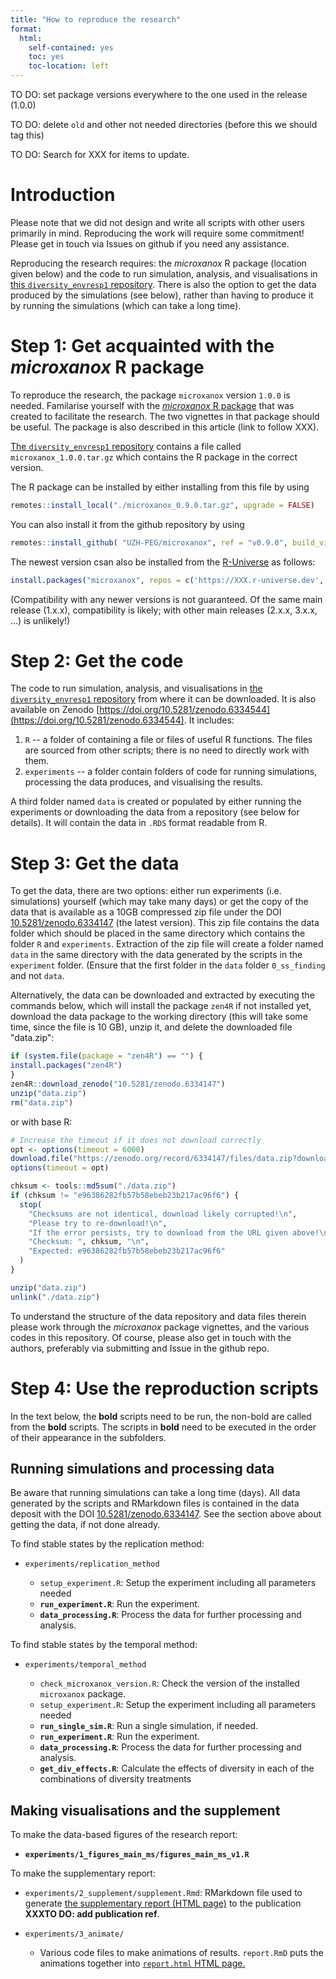 ```yaml
---
title: "How to reproduce the research"
format:
  html:
    self-contained: yes
    toc: yes
    toc-location: left
---
```




TO DO: set package versions everywhere to the one used in the release (1.0.0)

TO DO: delete `old` and other not needed directories (before this we should tag this)

TO DO: Search for XXX for items to update.


# Introduction

Please note that we did not design and write all scripts with other users primarily in mind. Reproducing the work will require some commitment! Please get in touch via Issues on github if you need any assistance.

Reproducing the research requires: the *microxanox* R package (location given below) and the code to run simulation, analysis, and visualisations in [this `diversity_envresp1` repository](https://github.com/UZH-PEG/diversity_envresp1). There is also the option to get the data produced by the simulations (see below), rather than having to produce it by running the simulations (which can take a long time).


# Step 1: Get acquainted with the *microxanox* R package

To reproduce the research, the package `microxanox` version `1.0.0` is needed.  Familarise yourself with the [*microxanox* R package](https://uzh-peg.r-universe.dev/ui#package:microxanox) that was created to facilitate the research. The two vignettes in that package should be useful. The package is also described in this article (link to follow XXX).

[The `diversity_envresp1` repository](https://github.com/UZH-PEG/diversity_envresp1) contains a file called `microxanox_1.0.0.tar.gz` which contains the R package in the correct version.

The R package can be installed by either installing from this file by using


```r
remotes::install_local("./microxanox_0.9.0.tar.gz", upgrade = FALSE)
```

You can also install it from the github repository by using

```r
remotes::install_github( "UZH-PEG/microxanox", ref = "v0.9.0", build_vignettes = TRUE, upgrade = FALSE)
```

The newest version csan also be installed from the [R-Universe](https://r-universe.dev) as follows:

```r
install.packages("microxanox", repos = c('https://XXX.r-universe.dev', 'https://cloud.r-project.org'))
```

(Compatibility with any newer versions is not guaranteed. Of the same main release (1.x.x), compatibility is likely; with other main releases (2.x.x, 3.x.x, ...) is unlikely!)

# Step 2: Get the code

The code to run simulation, analysis, and visualisations in [the `diversity_envresp1` repository](https://github.com/UZH-PEG/diversity_envresp1) from where it can be downloaded. It is also available on Zenodo [https://doi.org/10.5281/zenodo.6334544](https://doi.org/10.5281/zenodo.6334544). It includes:

1.  `R` -- a folder of containing a file or files of useful R functions. The files are sourced from other scripts; there is no need to directly work with them.
2.  `experiments` -- a folder contain folders of code for running simulations, processing the data produces, and visualising the results.

A third folder named `data` is created or populated by either running the experiments or downloading the data from a repository (see below for details). It will contain the data in `.RDS` format readable from R.


# Step 3: Get the data

To get the data, there are two options: either run experiments (i.e. simulations) yourself (which may take many days) or get the copy of the data that is available as a 10GB compressed zip file under the DOI [10.5281/zenodo.6334147](https://doi.org/10.5281/zenodo.6334147) (the latest version). This zip file contains the data folder which should be placed in the same directory which contains the folder `R` and `experiments`. Extraction of the zip file will create a folder named `data` in the same directory with the data generated by the scripts in the `experiment` folder. (Ensure that the first folder in the `data` folder `0_ss_finding` and not `data`.

Alternatively, the data can be downloaded and extracted by executing the commands below, which will install the package `zen4R` if not installed yet, download the data package to the working directory (this will take some time, since the file is 10 GB), unzip it, and delete the downloaded file "data.zip":

```r
if (system.file(package = "zen4R") == "") {
install.packages("zen4R")
}
zen4R::download_zenodo("10.5281/zenodo.6334147")
unzip("data.zip")
rm("data.zip")
```

or with base R:

```r
# Increase the timeout if it does not download correctly
opt <- options(timeout = 6000)
download.file("https://zenodo.org/record/6334147/files/data.zip?download=1", "data.zip")
options(timeout = opt)

chksum <- tools::md5sum("./data.zip")
if (chksum != "e96386282fb57b58ebeb23b217ac96f6") {
  stop(
    "Checksums are not identical, download likely corrupted!\n",
    "Please try to re-download!\n",
    "If the error persists, try to download from the URL given above!\n",
    "Checksum: ", chksum, "\n",
    "Expected: e96386282fb57b58ebeb23b217ac96f6"
  )
}

unzip("data.zip")
unlink("./data.zip")
```

To understand the structure of the data repository and data files therein please work through the *microxanox* package vignettes, and the various codes in this repository. Of course, please also get in touch with the authors, preferably via submitting and Issue in the github repo.


# Step 4: Use the reproduction scripts

In the text below, the **bold** scripts need to be run, the non-bold are called from the **bold** scripts. The scripts in **bold** need to be executed in the order of their appearance in the subfolders.


## Running simulations and processing data

Be aware that running simulations can take a long time (days). All data generated by the scripts and RMarkdown files is contained in the data deposit with the DOI [10.5281/zenodo.6334147](https://doi.org/10.5281/zenodo.6334147). See the section above about getting the data, if not done already.

To find stable states by the replication method:

-   `experiments/replication_method` 

    -   `setup_experiment.R`: Setup the experiment including all parameters needed
    -   **`run_experiment.R`**: Run the experiment.
    -   **`data_processing.R`**: Process the data for further processing and analysis.

To find stable states by the temporal method:

-   `experiments/temporal_method`

    -   `check_microxanox_version.R`: Check the version of the installed `microxanox` package.
    -   `setup_experiment.R`: Setup the experiment including all parameters needed
    -   **`run_single_sim.R`**: Run a single simulation, if needed.
    -   **`run_experiment.R`**: Run the experiment.
    -   **`data_processing.R`**: Process the data for further processing and analysis.
    -   **`get_div_effects.R`**: Calculate the effects of diversity in each of the combinations of diversity treatments

## Making visualisations and the supplement

To make the data-based figures of the research report:

-   **`experiments/1_figures_main_ms/figures_main_ms_v1.R`**

To make the supplementary report:

-   `experiments/2_supplement/supplement.Rmd`: RMarkdown file used to generate [the supplementary report (HTML page)](https://uzh-peg.github.io/diversity_envresp1/experiments/2_supplement/supplement.html) to the publication **XXXTO DO: add publication ref**.
    
-   `experiments/3_animate/`

    -   Various code files to make animations of results. `report.RmD` puts the animations together into [`report.html` HTML page.](https://uzh-peg.github.io/diversity_envresp1/experiments/3_animate/report.html)

